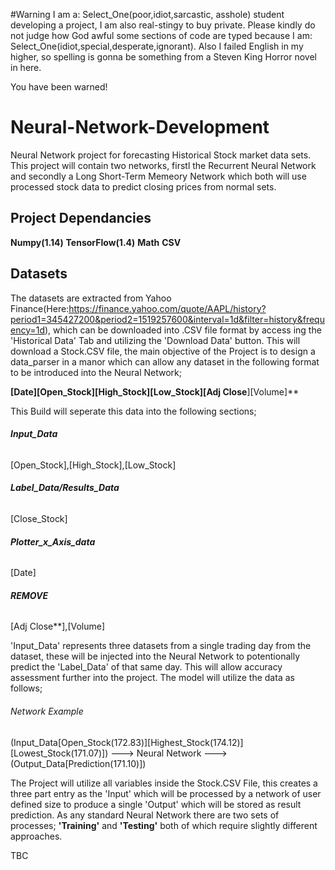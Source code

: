 #Warning
I am a: Select_One(poor,idiot,sarcastic, asshole) student developing a project, I am also real-stingy to buy private. Please kindly do not judge how God awful some sections of code are typed because I am: Select_One(idiot,special,desperate,ignorant). Also I failed English in my higher, so spelling is gonna be something from a Steven King Horror novel in here.

You have been warned!

# Neural-Network-Development
Neural Network project for forecasting Historical Stock market data sets. This project will contain two networks, firstl the Recurrent Neural Network and secondly a Long Short-Term Memeory Network which both will use processed stock data to predict closing prices from normal sets.

## Project Dependancies
**Numpy(1.14)**
**TensorFlow(1.4)**
**Math**
**CSV**

## Datasets
The datasets are extracted from Yahoo Finance(Here:https://finance.yahoo.com/quote/AAPL/history?period1=345427200&period2=1519257600&interval=1d&filter=history&frequency=1d), which can be downloaded into .CSV file format by access ing the 'Historical Data' Tab and utilizing the 'Download Data' button. This will download a Stock.CSV file, the main objective of the Project is to design a data_parser in a manor which can allow any dataset in the following format to be introduced into the Neural Network;

**[Date][Open_Stock][High_Stock][Low_Stock][Adj Close**][Volume]**

This Build will seperate this data into the following sections;

###### **Input_Data**
[Open_Stock],[High_Stock],[Low_Stock]

###### **Label_Data/Results_Data**
[Close_Stock]

###### **Plotter_x_Axis_data**
[Date]

###### **REMOVE**
[Adj Close**],[Volume]

'Input_Data' represents three datasets from a single trading day from the dataset, these will be injected into the Neural Network to potentionally predict the 'Label_Data' of that same day. This will allow accuracy assessment further into the project. The model will utilize the data as follows;

###### Network Example
(Input_Data[Open_Stock(172.83)][Highest_Stock(174.12)][Lowest_Stock(171.07)]) ---> Neural Network ---> (Output_Data[Prediction(171.10)])

The Project will utilize all variables inside the Stock.CSV File, this creates a three part entry as the 'Input' which will be processed by a network of user defined size to produce a single 'Output' which will be stored as result prediction. As any standard Neural Network there are two sets of processes; __'Training'__ and __'Testing'__ both of which require slightly different approaches.

TBC
